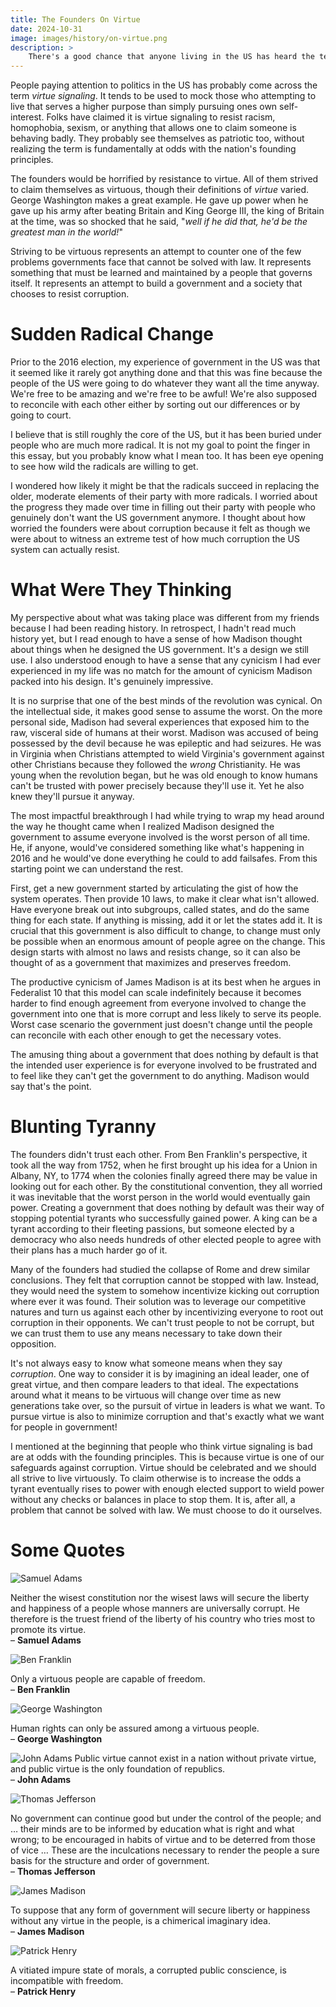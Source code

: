 ```yaml
---
title: The Founders On Virtue
date: 2024-10-31
image: images/history/on-virtue.png
description: >
    There's a good chance that anyone living in the US has heard the term "virtue signaling". It is usually used to mock someone attempting to hold others to a high standard of conduct. If the founders of the US were alive today, they would be horrified to consider the US has descended into a country that mocks virtue. All of them cared deeply about it, especially George Washington. We all should. Knowing what they said about it will help.
---
```


People paying attention to politics in the US has probably come across the term _virtue signaling_. It tends to be used to mock those who attempting to live that serves a higher purpose than simply pursuing ones own self-interest. Folks have claimed it is virtue signaling to resist racism, homophobia, sexism, or anything that allows one to claim someone is behaving badly. They probably see themselves as patriotic too, without realizing the term is fundamentally at odds with the nation's founding principles.

The founders would be horrified by resistance to virtue. All of them strived to claim themselves as virtuous, though their definitions of _virtue_ varied. George Washington makes a great example. He gave up power when he gave up his army after beating Britain and King George III, the king of Britain at the time, was so shocked that he said, "_well if he did that, he'd be the greatest man in the world!_"

Striving to be virtuous represents an attempt to counter one of the few problems governments face that cannot be solved with law. It represents something that must be learned and maintained by a people that governs itself. It represents an attempt to build a government and a society that chooses to resist corruption.


# Sudden Radical Change

Prior to the 2016 election, my experience of government in the US was that it seemed like it rarely got anything done and that this was fine because the people of the US were going to do whatever they want all the time anyway. We're free to be amazing and we're free to be awful! We're also supposed to reconcile with each other either by sorting out our differences or by going to court.

I believe that is still roughly the core of the US, but it has been buried under people who are much more radical. It is not my goal to point the finger in this essay, but you probably know what I mean too. It has been eye opening to see how wild the radicals are willing to get.

I wondered how likely it might be that the radicals succeed in replacing the older, moderate elements of their party with more radicals. I worried about the progress they made over time in filling out their party with people who genuinely don't want the US government anymore. I thought about how worried the founders were about corruption because it felt as though we were about to witness an extreme test of how much corruption the US system can actually resist.

# What Were They Thinking

My perspective about what was taking place was different from my friends because I had been reading history. In retrospect, I hadn't read much history yet, but I read enough to have a sense of how Madison thought about things when he designed the US government. It's a design we still use. I also understood enough to have a sense that any cynicism I had ever experienced in my life was no match for the amount of cynicism Madison packed into his design. It's genuinely impressive.

It is no surprise that one of the best minds of the revolution was cynical. On the intellectual side, it makes good sense to assume the worst. On the more personal side, Madison had several experiences that exposed him to the raw, visceral side of humans at their worst. Madison was accused of being possessed by the devil because he was epileptic and had seizures. He was in Virginia when Christians attempted to wield Virginia's government against other Christians because they followed the _wrong_ Christianity. He was young when the revolution began, but he was old enough to know humans can't be trusted with power precisely because they'll use it. Yet he also knew they'll pursue it anyway.

The most impactful breakthrough I had while trying to wrap my head around the way he thought came when I realized Madison designed the government to assume everyone involved is the worst person of all time. He, if anyone, would've considered something like what's happening in 2016 and he would've done everything he could to add failsafes. From this starting point we can understand the rest.

First, get a new government started by articulating the gist of how the system operates. Then provide 10 laws, to make it clear what isn't allowed. Have everyone break out into subgroups, called states, and do the same thing for each state. If anything is missing, add it or let the states add it. It is crucial that this government is also difficult to change, to change must only be possible when an enormous amount of people agree on the change. This design starts with almost no laws and resists change, so it can also be thought of as a government that maximizes and preserves freedom.

The productive cynicism of James Madison is at its best when he argues in Federalist 10 that this model can scale indefinitely because it becomes harder to find enough agreement from everyone involved to change the government into one that is more corrupt and less likely to serve its people. Worst case scenario the government just doesn't change until the people can reconcile with each other enough to get the necessary votes.

The amusing thing about a government that does nothing by default is that the intended user experience is for everyone involved to be frustrated and to feel like they can't get the government to do anything. Madison would say that's the point.


# Blunting Tyranny

The founders didn't trust each other. From Ben Franklin's perspective, it took all the way from 1752, when he first brought up his idea for a Union in Albany, NY, to 1774 when the colonies finally agreed there may be value in looking out for each other. By the constitutional convention, they all worried it was inevitable that the worst person in the world would eventually gain power. Creating a government that does nothing by default was their way of stopping potential tyrants who successfully gained power. A king can be a tyrant according to their fleeting passions, but someone elected by a democracy who also needs hundreds of other elected people to agree with their plans has a much harder go of it.

Many of the founders had studied the collapse of Rome and drew similar conclusions. They felt that corruption cannot be stopped with law. Instead, they would need the system to somehow incentivize kicking out corruption where ever it was found. Their solution was to leverage our competitive natures and turn us against each other by incentivizing everyone to root out corruption in their opponents. We can't trust people to not be corrupt, but we can trust them to use any means necessary to take down their opposition.

It's not always easy to know what someone means when they say _corruption_. One way to consider it is by imagining an ideal leader, one of great virtue, and then compare leaders to that ideal. The expectations around what it means to be virtuous will change over time as new generations take over, so the pursuit of virtue in leaders is what we want. To pursue virtue is also to minimize corruption and that's exactly what we want for people in government!

I mentioned at the beginning that people who think virtue signaling is bad are at odds with the founding principles. This is because virtue is one of our safeguards against corruption. Virtue should be celebrated and we should all strive to live virtuously. To claim otherwise is to increase the odds a tyrant eventually rises to power with enough elected support to wield power without any checks or balances in place to stop them. It is, after all, a problem that cannot be solved with law. We must choose to do it ourselves.


# Some Quotes

![Samuel Adams](slamadams.png)

Neither the wisest constitution nor the wisest laws will secure the liberty and happiness of a people whose manners are universally corrupt.  He therefore is the truest friend of the liberty of his country who tries most to promote its virtue.<br>
– **Samuel Adams**

![Ben Franklin](ben-franklin.png)

Only a virtuous people are capable of freedom.<br>
– **Ben Franklin**

![George Washington](gw.png)

Human rights can only be assured among a virtuous people.<br>
– **George Washington**

![John Adams](johnadams.png)
Public virtue cannot exist in a nation without private virtue, and public virtue is the only foundation of republics.<br>
– **John Adams**

![Thomas Jefferson](tommyjeffs.png)

No government can continue good but under the control of the people; and … their minds are to be informed by education what is right and what wrong; to be encouraged in habits of virtue and to be deterred from those of vice … These are the inculcations necessary to render the people a sure basis for the structure and order of government.<br>
– **Thomas Jefferson**

![James Madison](jamsmadison.png)

To suppose that any form of government will secure liberty or happiness without any virtue in the people, is a chimerical imaginary idea.<br>
– **James Madison**

![Patrick Henry](patrickhenry.png)

A vitiated impure state of morals, a corrupted public conscience, is incompatible with freedom.<br>
– **Patrick Henry**
